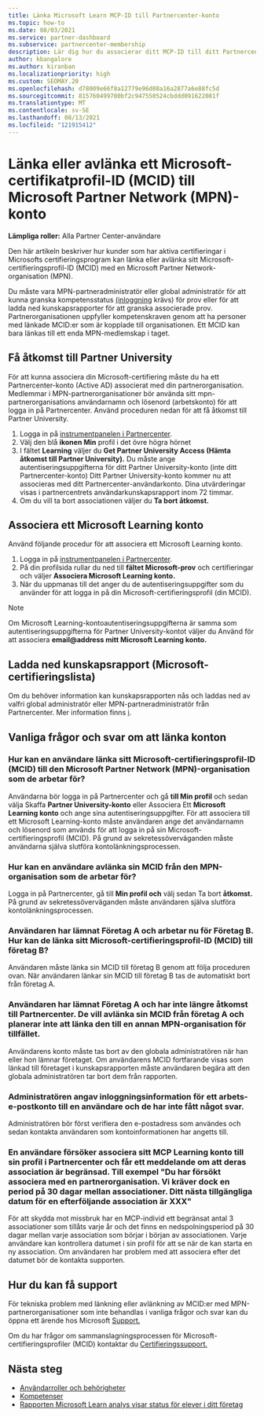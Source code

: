 ```yaml
---
title: Länka Microsoft Learn MCP-ID till Partnercenter-konto
ms.topic: how-to
ms.date: 08/03/2021
ms.service: partner-dashboard
ms.subservice: partnercenter-membership
description: Lär dig hur du associerar ditt MCP-ID till ditt Partnercenter-konto så att ditt företag kan se utbildningsvägarna som du har tagit mot kompetenser.
author: kbangalore
ms.author: kiranban
ms.localizationpriority: high
ms.custom: SEOMAY.20
ms.openlocfilehash: d78009e66f8a12779e96d08a16a2877a6e88fc5d
ms.sourcegitcommit: 815760499700bf2c947550524cbddd091622081f
ms.translationtype: MT
ms.contentlocale: sv-SE
ms.lasthandoff: 08/13/2021
ms.locfileid: "121915412"
---
```

# <a name="link-or-unlink-a-microsoft-certification-profile-id-mcid-to-a-microsoft-partner-network-mpn-account"></a>Länka eller avlänka ett Microsoft-certifikatprofil-ID (MCID) till Microsoft Partner Network (MPN)-konto

**Lämpliga roller:** Alla Partner Center-användare

Den här artikeln beskriver hur kunder som har aktiva certifieringar i Microsofts certifieringsprogram kan länka eller avlänka sitt Microsoft-certifieringsprofil-ID (MCID) med en Microsoft Partner Network-organisation (MPN).

Du måste vara MPN-partneradministratör eller global administratör för att kunna granska kompetensstatus [(inloggning](https://partner.microsoft.com/pcv/partnership/competencies) krävs) för prov eller för att ladda ned kunskapsrapporter för att granska associerade prov. Partnerorganisationen uppfyller kompetenskraven genom att ha personer med länkade MCID:er som är kopplade till organisationen. Ett MCID kan bara länkas till ett enda MPN-medlemskap i taget.

## <a name="get-partner-university-access"></a>Få åtkomst till Partner University

För att kunna associera din Microsoft-certifiering måste du ha ett Partnercenter-konto (Active AD) associerat med din partnerorganisation. Medlemmar i MPN-partnerorganisationer bör använda sitt mpn-partnerorganisations användarnamn och lösenord (arbetskonto) för att logga in på Partnercenter.
Använd proceduren nedan för att få åtkomst till Partner University.

1. Logga in på [instrumentpanelen i Partnercenter](https://partner.microsoft.com/dashboard/).
2. Välj den blå **ikonen Min** profil i det övre högra hörnet
3. I fältet **Learning** väljer du **Get Partner University Access (Hämta åtkomst till Partner University).** Du måste ange autentiseringsuppgifterna för ditt Partner University-konto (inte ditt Partnercenter-konto) Ditt Partner University-konto kommer nu att associeras med ditt Partnercenter-användarkonto. Dina utvärderingar visas i partnercentrets användarkunskapsrapport inom 72 timmar.
4. Om du vill ta bort associationen väljer du **Ta bort åtkomst.**

## <a name="associate-a-microsoft-learning-account"></a>Associera ett Microsoft Learning konto

Använd följande procedur för att associera ett Microsoft Learning konto. 

1. Logga in på [instrumentpanelen i Partnercenter](https://partner.microsoft.com/dashboard/).
2. På din profilsida rullar du ned till **fältet Microsoft-prov** och certifieringar och väljer **Associera Microsoft Learning konto.**
3. När du uppmanas till det anger du de autentiseringsuppgifter som du använder för att logga in på din Microsoft-certifieringsprofil (din MCID).

>[!NOTE]
>Om Microsoft Learning-kontoautentiseringsuppgifterna är samma som autentiseringsuppgifterna för Partner University-kontot väljer du Använd för att associera **email@address mitt Microsoft Learning konto.**

## <a name="download-skills-report-microsoft-certification-list"></a>Ladda ned kunskapsrapport (Microsoft-certifieringslista)
Om du behöver information kan kunskapsrapporten nås och laddas ned av valfri global administratör eller MPN-partneradministratör från Partnercenter. Mer information finns [i](./mpn-skills-report.md#view-skills-report-data).


## <a name="frequently-asked-questions-about-linking-accounts"></a>Vanliga frågor och svar om att länka konton

### <a name="how-can-a-user-link-their-microsoft-certification-profile-id-mcid-with-the-microsoft-partner-network-mpn-organization-they-work-for"></a>Hur kan en användare länka sitt Microsoft-certifieringsprofil-ID (MCID) till den Microsoft Partner Network (MPN)-organisation som de arbetar för?

Användarna bör logga in på Partnercenter och gå **till Min profil** och sedan välja Skaffa **Partner University-konto** eller Associera Ett **Microsoft Learning konto** och ange sina autentiseringsuppgifter. För att associera till ett Microsoft Learning-konto måste användaren ange det användarnamn och lösenord som används för att logga in på sin Microsoft-certifieringsprofil (MCID). På grund av sekretessöverväganden måste användarna själva slutföra kontolänkningsprocessen.  

### <a name="how-can-a-user-unlink-their-mcid-from-the-mpn-organization-they-work-for"></a>Hur kan en användare avlänka sin MCID från den MPN-organisation som de arbetar för?

Logga in på Partnercenter, gå till **Min profil och** välj sedan Ta bort **åtkomst.** På grund av sekretessöverväganden måste användaren själva slutföra kontolänkningsprocessen.

### <a name="the-user-left-company-a-and-now-works-for-company-b-how-can-they-link-their-microsoft-certification-profile-id-mcid-with-company-b"></a>Användaren har lämnat Företag A och arbetar nu för Företag B. Hur kan de länka sitt Microsoft-certifieringsprofil-ID (MCID) till företag B?

Användaren måste länka sin MCID till företag B genom att följa proceduren ovan. När användaren länkar sin MCID till företag B tas de automatiskt bort från företag A.

### <a name="the-user-left-company-a-and-no-longer-has-access-to-partner-center-they-want-to-unlink-their-mcid-from-company-a-and-are-not-planning-to-link-it-with-another-mpn-organization-at-the-moment"></a>Användaren har lämnat Företag A och har inte längre åtkomst till Partnercenter. De vill avlänka sin MCID från företag A och planerar inte att länka den till en annan MPN-organisation för tillfället.

Användarens konto måste tas bort av den globala administratören när han eller hon lämnar företaget. Om användarens MCID fortfarande visas som länkad till företaget i kunskapsrapporten måste användaren begära att den globala administratören tar bort dem från rapporten.

### <a name="the-admin-provided-sign-in-details-for-a-work-email-account-to-a-user-and-they-have-had-no-response"></a>Administratören angav inloggningsinformation för ett arbets-e-postkonto till en användare och de har inte fått något svar.

Administratören bör först verifiera den e-postadress som användes och sedan kontakta användaren som kontoinformationen har angetts till.

### <a name="a-user-tries-to-associate-their-mcp-learning-account-to-their-profile-in-partner-center-and-receives-a-message-that-their-association-is-limited-for-example-you-have-attempted-to-associate-with-a-partner-organization-however-we-require-a-period-of-30-days-between-associations-your-next-available-date-for-a-subsequent-association-is-xxx"></a>En användare försöker associera sitt MCP Learning konto till sin profil i Partnercenter och får ett meddelande om att deras association är begränsad. Till exempel "Du har försökt associera med en partnerorganisation. Vi kräver dock en period på 30 dagar mellan associationer. Ditt nästa tillgängliga datum för en efterföljande association är XXX"

För att skydda mot missbruk har en MCP-individ ett begränsat antal 3 associationer som tillåts varje år och det finns en nedspolningsperiod på 30 dagar mellan varje association som börjar i början av associationen. Varje användare kan kontrollera datumet i sin profil för att se när de kan starta en ny association. Om användaren har problem med att associera efter det datumet bör de kontakta supporten.  

## <a name="how-to-get-support"></a>Hur du kan få support

För tekniska problem med länkning eller avlänkning av MCID:er med MPN-partnerorganisationer som inte behandlas i vanliga frågor och svar kan du öppna ett ärende hos Microsoft [Support.](https://partner.microsoft.com/support)

Om du har frågor om sammanslagningsprocessen för Microsoft-certifieringsprofiler (MCID) kontaktar du [Certifieringssupport.](https://aka.ms/mcpforum)

## <a name="next-steps"></a>Nästa steg

- [Användarroller och behörigheter](./permissions-overview.md)
- [Kompetenser](https://partner.microsoft.com/membership/competencies)
- [Rapporten Microsoft Learn analys visar status för elever i ditt företag](ms-learn-analytics.md)

